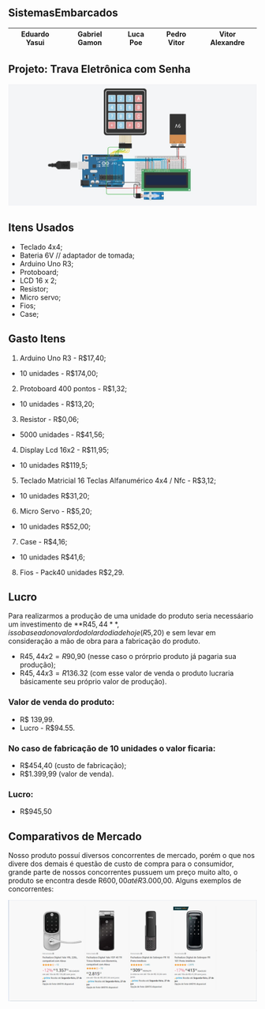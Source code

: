 ## SistemasEmbarcados

| Eduardo Yasui | Gabriel Gamon | Luca Poe | Pedro Vitor | Vitor Alexandre |
| --------- | --------- | --------- | --------- | --------- | 

## Projeto: Trava Eletrônica com Senha 

![Projeto](https://github.com/Ryaross/SistemasEmbarcados/blob/main/Projeto.jpeg)

## Itens Usados

* Teclado 4x4; 
* Bateria 6V // adaptador de tomada;
* Arduino Uno R3;
* Protoboard;
* LCD 16 x 2;
* Resistor;
* Micro servo;
* Fios;
* Case;

## Gasto Itens

1. Arduino Uno R3 - R$17,40;
* 10 unidades - R$174,00;
2. Protoboard 400 pontos - R$1,32;
* 10 unidades - R$13,20;
3. Resistor - R$0,06;
* 5000 unidades - R$41,56;
4. Display Lcd 16x2 - R$11,95;
* 10 unidades R$119,5;
5. Teclado Matricial 16 Teclas Alfanumérico 4x4 / Nfc - R$3,12;
* 10 unidades R$31,20;
6. Micro Servo - R$5,20;
* 10 unidades R$52,00;
7. Case - R$4,16;
* 10 unidades R$41,6;
8. Fios - Pack40 unidades R$2,29.

## Lucro

Para realizarmos a produção de uma unidade do produto seria necessáario um investimento de **R$45,44**, isso baseado no valor do dolar do dia de hoje (R$5,20) e sem levar em consideração a mão de obra para a fabricação do produto.

* R$45,44 x 2 = R$90,90 (nesse caso o prórprio produto já pagaria sua produção);
* R$45,44 x 3 = R$136.32 (com esse valor de venda o produto lucraria básicamente seu próprio valor de produção).

### Valor de venda do produto:
* R$ 139,99.
* Lucro - R$94.55.

### No caso de fabricação de 10 unidades o valor ficaria:
- R$454,40 (custo de fabricação);
- R$1.399,99 (valor de venda).

### Lucro:
- R$945,50

## Comparativos de Mercado

Nosso produto possuí diversos concorrentes de mercado, porém o que nos divere dos demais é questão de custo de compra para o consumidor, grande parte de nossos concorrentes pussuem um preço muito alto, o produto se encontra desde R$600,00 até R$3.000,00. Alguns exemplos de concorrentes:

![Concorrentes](https://github.com/Ryaross/SistemasEmbarcados/blob/main/Concorrentes.png)
